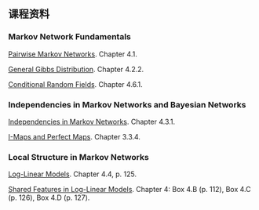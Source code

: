 ## 课程资料

### Markov Network Fundamentals 

[Pairwise Markov Networks](probabilistic_graphical_models/2.4.1-Repn-MNs-pairwise.pdf). Chapter 4.1.

[General Gibbs Distribution](probabilistic_graphical_models/2.4.2-Repn-MNs-Gibbs.pdf). Chapter 4.2.2.

[Conditional Random Fields](probabilistic_graphical_models/2.4.3-Repn-MNs-CRFs.pdf). Chapter 4.6.1.

### Independencies in Markov Networks and Bayesian Networks

[Independencies in Markov Networks](probabilistic_graphical_models/2.4.4-Repn-Ind-MNs.pdf). Chapter 4.3.1.

[I-Maps and Perfect Maps](probabilistic_graphical_models/2.4.5-Repn-Ind-I-maps.pdf). Chapter 3.3.4.

### Local Structure in Markov Networks

[Log-Linear Models](probabilistic_graphical_models/2.4.6-Repn-MNs-loglinear.pdf). Chapter 4.4, p. 125.

[Shared Features in Log-Linear Models](probabilistic_graphical_models/2.4.7-Repn-Shared-Features-loglinear.pdf). Chapter 4: Box 4.B (p. 112), Box 4.C (p. 126), Box 4.D (p. 127).